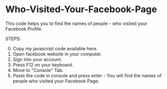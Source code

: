 # Who-Visited-Your-Facebook-Page

This code helps you to find the names of people - who visited your Facebook Profile.

STEPS:

0) Copy my javascript code available here.
1) Open facebook website in your computer.
2) Sign into your account.
3) Press F12 on your keyboard.
4) Move to "Console" Tab.
5) Paste the code in console and press enter - You will find the names of people who visited your Facebook Page.
